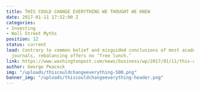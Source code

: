 ```yaml
---
title: THIS COULD CHANGE EVERYTHING WE THOUGHT WE KNEW
date: 2017-01-11 17:52:00 Z
categories:
- Investing
- Wall Street Myths
position: 12
status: current
lead: Contrary to common belief and misguided conclusions of most academic finance
  journals, rebalancing offers no ‘free lunch.’
link: https://www.washingtonpost.com/news/business/wp/2017/01/11/this-could-change-everything-we-thought-we-knew-about-investing/?utm_term=.545e2fff30fb
author: George Peacock
img: "/uploads/thiscouldchangeeverything-500.png"
banner_img: "/uploads/thiscouldchangeeverything-header.png"
---
```


